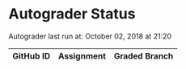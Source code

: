 # Autograder Status
Autograder last run at: October 02, 2018 at 21:20

| GitHub ID | Assignment | Graded Branch |
|-----------|------------|---------------|
